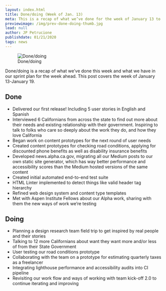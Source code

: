 ```yaml
---
layout: index.html
title: Done/doing (Week of Jan. 13)
meta: This is a recap of what we’ve done for the week of January 13 to January 19.
previewimage: /img/prev-done-doing-thumb.jpg
lead: null
author: JP Petrucione
publishdate: 01/21/2020
tags: news
---
```

<figure class="figure"><img src="/img/done-doing.jpeg" class="" alt="Done/doing"><figcaption class="figure-caption">Done/doing</figcaption></figure>

Done/doing is a recap of what we’ve done this week and what we have in our sprint plan for the week ahead. This post covers the week of January 13-January 19.

## Done

*   Delivered our first release! Including 5 user stories in English and Spanish
*   Interviewed 6 Californians from across the state to find out more about their needs and existing relationship with their government. Inspiring to talk to folks who care so deeply about the work they do, and how they love California
*   Began work on content prototypes for the next round of user needs
*   Created content prototypes for checking road conditions, applying for discounted phone benefits as well as disability insurance benefits
*   Developed news.alpha.ca.gov, migrating all our Medium posts to our own static site generator, which has way better performance and accessibility scores than the Medium hosted versions of the same content
*   Created initial automated end-to-end test suite
*   HTML Linter implemented to detect things like valid header tag hierarchy
*   Refined web design system and content type templates
*   Met with Aspen Institute Fellows about our Alpha work, sharing with them the new ways of work we’re testing

## Doing

*   Planning a design research team field trip to get inspired by real people and their stories
*   Talking to 12 more Californians about want they want more and/or less of from their State Government
*   User testing our road conditions prototype
*   Collaborating with the team on a prototype for estimating quarterly taxes as a freelancer
*   Integrating lighthouse performance and accessibility audits into CI pipeline
*   Revisiting our work flow and ways of working with team kick-off 2.0 to continue iterating and improving
